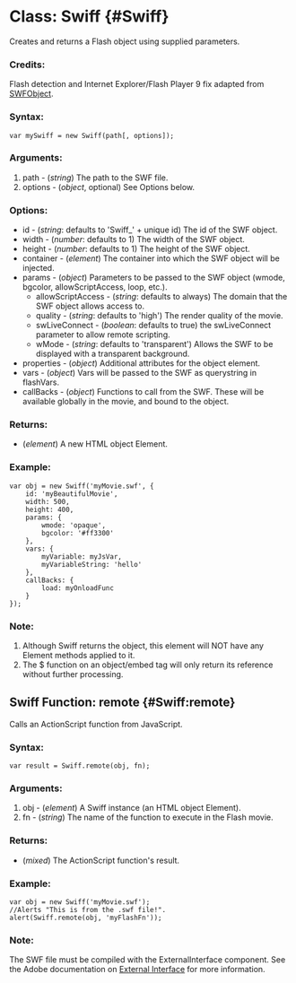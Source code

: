 Class: Swiff {#Swiff}
=====================

Creates and returns a Flash object using supplied parameters.

### Credits:

Flash detection and Internet Explorer/Flash Player 9 fix adapted from [SWFObject][].

### Syntax:

	var mySwiff = new Swiff(path[, options]);

### Arguments:

1. path    - (*string*) The path to the SWF file.
2. options - (*object*, optional) See Options below.

###	Options:

* id - (*string*: defaults to 'Swiff\_' + unique id) The id of the SWF object.
* width - (*number*: defaults to 1) The width of the SWF object.
* height - (*number*: defaults to 1) The height of the SWF object.
* container - (*element*) The container into which the SWF object will be injected.
* params - (*object*) Parameters to be passed to the SWF object (wmode, bgcolor, allowScriptAccess, loop, etc.).
  * allowScriptAccess - (*string*: defaults to always) The domain that the SWF object allows access to.
  * quality - (*string*: defaults to 'high') The render quality of the movie.
  * swLiveConnect - (*boolean*: defaults to true) the swLiveConnect parameter to allow remote scripting.
  * wMode - (*string*: defaults to 'transparent') Allows the SWF to be displayed with a transparent background.
* properties - (*object*) Additional attributes for the object element.
* vars - (*object*) Vars will be passed to the SWF as querystring in flashVars.
* callBacks - (*object*) Functions to call from the SWF. These will be available globally in the movie, and bound to the object.

### Returns:

* (*element*) A new HTML object Element.

### Example:

	var obj = new Swiff('myMovie.swf', {
		id: 'myBeautifulMovie',
		width: 500,
		height: 400,
		params: {
			wmode: 'opaque',
			bgcolor: '#ff3300'
		},
		vars: {
			myVariable: myJsVar,
			myVariableString: 'hello'
		},
		callBacks: {
			load: myOnloadFunc
		}
	});

### Note:

1. Although Swiff returns the object, this element will NOT have any Element methods applied to it.
2. The $ function on an object/embed tag will only return its reference without further processing.

Swiff Function: remote {#Swiff:remote}
--------------------------------------

Calls an ActionScript function from JavaScript. 

###	Syntax:

	var result = Swiff.remote(obj, fn);

###	Arguments:

1. obj - (*element*) A Swiff instance (an HTML object Element).
2. fn  - (*string*) The name of the function to execute in the Flash movie.

###	Returns:

* (*mixed*) The ActionScript function's result.

###	Example:

	var obj = new Swiff('myMovie.swf');
	//Alerts "This is from the .swf file!".
	alert(Swiff.remote(obj, 'myFlashFn'));

###	Note:

The SWF file must be compiled with the ExternalInterface component.  See the Adobe documentation on [External Interface][] for more information.

[SWFObject]: http://blog.deconcept.com/swfobject/
[External Interface]: http://livedocs.adobe.com/flash/9.0/main/wwhelp/wwhimpl/common/html/wwhelp.htm?context=LiveDocs_Parts&file=00001652.html